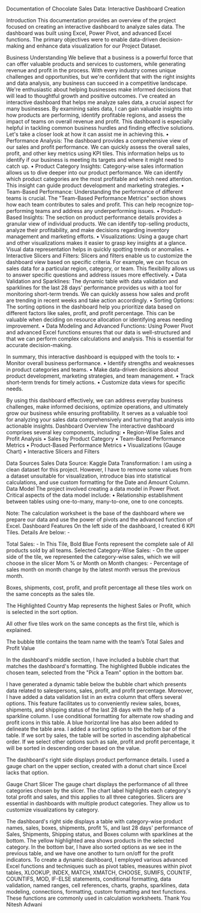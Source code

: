 Documentation of Chocolate Sales Data: Interactive Dashboard Creation

Introduction
This documentation provides an overview of the project focused on creating an interactive dashboard to analyze sales data. The dashboard was built using Excel, Power Pivot, and advanced Excel functions. The primary objectives were to enable data-driven decision-making and enhance data visualization for our Project Dataset.

Business Understanding
We believe that a business is a powerful force that can offer valuable products and services to customers, while generating revenue and profit in the process. With every industry comes unique challenges and opportunities, but we're confident that with the right insights and data analysis, any business can succeed in a competitive landscape. We're enthusiastic about helping businesses make informed decisions that will lead to thoughtful growth and positive outcomes.
I've created an interactive dashboard that helps me analyze sales data, a crucial aspect for many businesses. By examining sales data, I can gain valuable insights into how products are performing, identify profitable regions, and assess the impact of teams on overall revenue and profit. This dashboard is especially helpful in tackling common business hurdles and finding effective solutions. Let's take a closer look at how it can assist me in achieving this.
•	Performance Analysis: The dashboard provides a comprehensive view of our sales and profit performance. We can quickly assess the overall sales, profit, and other key metrics using KPI tiles. This information helps us to identify if our business is meeting its targets and where it might need to catch up.
•	Product Category Insights: Category-wise sales information allows us to dive deeper into our product performance. We can identify which product categories are the most profitable and which need attention. This insight can guide product development and marketing strategies.
•	Team-Based Performance: Understanding the performance of different teams is crucial. The "Team-Based Performance Metrics" section shows how each team contributes to sales and profit. This can help recognize top-performing teams and address any underperforming issues.
•	Product-Based Insights: The section on product performance details provides a granular view of individual products. We can identify top-selling products, analyze their profitability, and make decisions regarding inventory management and marketing efforts.
•	Visualizations: Using a gauge chart and other visualizations makes it easier to grasp key insights at a glance. Visual data representation helps in quickly spotting trends or anomalies.
•	Interactive Slicers and Filters: Slicers and filters enable us to customize the dashboard view based on specific criteria. For example, we can focus on sales data for a particular region, category, or team. This flexibility allows us to answer specific questions and address issues more effectively.
•	Data Validation and Sparklines: The dynamic table with data validation and sparklines for the last 28 days' performance provides us with a tool for monitoring short-term trends. We can quickly assess how sales and profit are trending in recent weeks and take action accordingly.
•	Sorting Options: The sorting options in the dashboard help you prioritize data based on different factors like sales, profit, and profit percentage. This can be valuable when deciding on resource allocation or identifying areas needing improvement.
•	Data Modeling and Advanced Functions: Using Power Pivot and advanced Excel functions ensures that our data is well-structured and that we can perform complex calculations and analysis. This is essential for accurate decision-making.

In summary, this interactive dashboard is equipped with the tools to:
•	Monitor overall business performance.
•	Identify strengths and weaknesses in product categories and teams.
•	Make data-driven decisions about product development, marketing strategies, and team management.
•	Track short-term trends for timely actions.
•	Customize data views for specific needs.

By using this dashboard effectively, we can address everyday business challenges, make informed decisions, optimize operations, and ultimately grow our business while ensuring profitability. It serves as a valuable tool for analyzing your sales data comprehensively and turning that analysis into actionable insights.
Dashboard Overview
The interactive dashboard comprises several key components, including:
    •    Region-Wise Sales and Profit Analysis
    •    Sales by Product Category
    •    Team-Based Performance Metrics
    •     Product-Based Performance Metrics
    •     Visualizations (Gauge Chart)
    •     Interactive Slicers and Filters

Data Sources
Sales Data
Source: Kaggle
Data Transformation: I am using a clean dataset for this project. However, I have to remove some values from a dataset unsuitable for visualization, introduce bias into statistical calculations, and use custom formatting for the Date and Amount Column.
Data Model
The project involved creating a data model in Power Pivot. Critical aspects of the data model include:
•  Relationship establishment between tables using one-to-many, many-to-one, one to one concepts.
 

Note: The calculation worksheet is the base of the dashboard where we prepare our data and use the power of pivots and the advanced function of Excel.
Dashboard Features
On the left side of the dashboard, I created 6 KPI Tiles. Details Are below: -
   

Total Sales: - In This Tile, Bold Blue Fonts represent the complete sale of All products sold by all teams.
Selected Category-Wise Sales: - On the upper side of the tile, we represented the category-wise sales, which we will choose in the slicer
Mom % or Month on Month changes: - Percentage of sales month on month change by the latest month versus the previous month.

Boxes, shipments, cost, profit, and profit percentage all these tiles work on the same concepts as the sales tile.

  	   		
The Highlighted Country Map represents the highest Sales or Profit, which is selected in the sort option.

All other five tiles work on the same concepts as the first tile, which is explained.

The bubble title contains the team name with the team’s Total Sales and Profit Value


In the dashboard's middle section, I have included a bubble chart that matches the dashboard's formatting. The highlighted Bubble indicates the chosen team, selected from the "Pick a Team" option in the bottom bar.





I have generated a dynamic table below the bubble chart which presents data related to salespersons, sales, profit, and profit percentage. Moreover, I have added a data validation list in an extra column that offers several options. This feature facilitates us to conveniently review sales, boxes, shipments, and shipping status of the last 28 days with the help of a sparkline column. I use conditional formatting for alternate row shading and profit icons in this table. A blue horizontal line has also been added to delineate the table area.
I added a sorting option to the bottom bar of the table. If we sort by sales, the table will be sorted in ascending alphabetical order. If we select other options such as sale, profit and profit percentage, it will be sorted in descending order based on the value.

The dashboard's right side displays product performance details. I used a gauge chart on the upper section, created with a donut chart since Excel lacks that option.

 					 
Gauge Chart							    Slicer
The gauge chart displays the performance of all three categories chosen by the slicer. The chart label highlights each category's total profit and sales, and this applies to all three categories.
Slicers are essential in dashboards with multiple product categories. They allow us to customize visualizations by category.
 

The dashboard's right side displays a table with category-wise product names, sales, boxes, shipments, profit %, and last 28 days' performance of Sales, Shipments, Shipping status, and Boxes column with sparklines at the bottom. The yellow highlighted area shows products in the selected category.
In the bottom bar, I have also sorted options as we see in the previous table, and we have one another to turn on/off for the profit indicators.
To create a dynamic dashboard, I employed various advanced Excel functions and techniques such as pivot tables, measures within pivot tables, XLOOKUP, INDEX, MATCH, XMATCH, CHOOSE, SUMIFS, COUNTIF, COUNTIFS, MOD, IF-ELSE statements, conditional formatting, data validation, named ranges, cell references, charts, graphs, sparklines, data modeling, connections, formatting, custom formatting and text functions. These functions are commonly used in calculation worksheets.
Thank You
Nitesh Adwani
